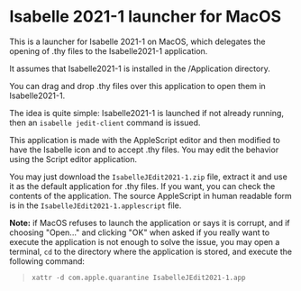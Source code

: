 # Isabelle 2021-1 launcher for MacOS
This is a launcher for Isabelle 2021-1 on MacOS, which delegates the opening of .thy files to the Isabelle2021-1 application.

It assumes that Isabelle2021-1 is installed in the /Application directory.

You can drag and drop .thy files over this application to open them in Isabelle2021-1.

The idea is quite simple: Isabelle2021-1 is launched if not already running, then an ```isabelle jedit-client``` command is issued.

This application is made with the AppleScript editor and then modified to have the Isabelle icon and to accept .thy files.
You may edit the behavior using the Script editor application.

You may just download the ```IsabelleJEdit2021-1.zip``` file, extract it and use it as the default application for .thy files.
If you want, you can check the contents of the application. The source AppleScript in human readable form is in the ```IsabelleJEdit2021-1.applescript``` file.

__Note:__ if MacOS refuses to launch the application or says it is corrupt, and if choosing "Open..." and clicking "OK" when asked if you really want to execute the application is not enough to solve the issue, you may open a terminal, ``cd`` to the directory where the application is stored, and execute the following command:  
>```xattr -d com.apple.quarantine IsabelleJEdit2021-1.app```
